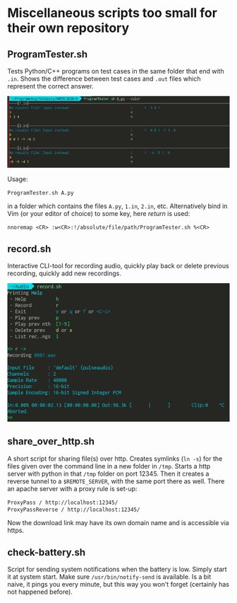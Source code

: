 # Miscellaneous scripts too small for their own repository

## ProgramTester.sh

Tests Python/C++ programs on test cases in the same folder that end with `.in`. 
Shows the difference between test cases and `.out` files which represent the correct answer.

![](media/programtester.png)

Usage:

```
ProgramTester.sh A.py
```
 
in a folder which contains the files `A.py`, `1.in`, `2.in`, etc.
Alternatively bind in Vim (or your editor of choice) to some key, here *return* is used:

```
nnoremap <CR> :w<CR>:!/absolute/file/path/ProgramTester.sh %<CR>
```

## record.sh

Interactive CLI-tool for recording audio, quickly play back or delete previous recording, quickly add new recordings.

![](media/record.png)

## share_over_http.sh

A short script for sharing file(s) over http. 
Creates symlinks (`ln -s`) for the files given over the command line in a new folder in `/tmp`.
Starts a http server with python in that `/tmp` folder on port 12345. 
Then it creates a reverse tunnel to a `$REMOTE_SERVER`, with the same port there as well.
There an apache server with a proxy rule is set-up:

```
ProxyPass / http://localhost:12345/
ProxyPassReverse / http://localhost:12345/
```

Now the download link may have its own domain name and is accessible via https.

## check-battery.sh

Script for sending system notifications when the battery is low. Simply start it at system start.
Make sure `/usr/bin/notify-send` is available. Is a bit naive, it pings you every minute, but
this way you won't forget (certainly has not happened before). 

